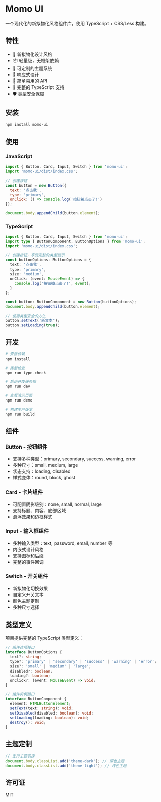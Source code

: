# Momo UI

一个现代化的新拟物化风格组件库，使用 TypeScript + CSS/Less 构建。

## 特性

- 🎨 新拟物化设计风格
- 📦 轻量级，无框架依赖
- 🔧 可定制的主题系统
- 📱 响应式设计
- 🚀 简单易用的 API
- 💪 完整的 TypeScript 支持
- 🛡️ 类型安全保障

## 安装

```bash
npm install momo-ui
```

## 使用

### JavaScript

```javascript
import { Button, Card, Input, Switch } from 'momo-ui';
import 'momo-ui/dist/index.css';

// 创建按钮
const button = new Button({
  text: '点击我',
  type: 'primary',
  onClick: () => console.log('按钮被点击了!')
});

document.body.appendChild(button.element);
```

### TypeScript

```typescript
import { Button, Card, Input, Switch } from 'momo-ui';
import type { ButtonComponent, ButtonOptions } from 'momo-ui';
import 'momo-ui/dist/index.css';

// 创建按钮，享受完整的类型提示
const buttonOptions: ButtonOptions = {
  text: '点击我',
  type: 'primary',
  size: 'medium',
  onClick: (event: MouseEvent) => {
    console.log('按钮被点击了!', event);
  }
};

const button: ButtonComponent = new Button(buttonOptions);
document.body.appendChild(button.element);

// 使用类型安全的方法
button.setText('新文本');
button.setLoading(true);
```

## 开发

```bash
# 安装依赖
npm install

# 类型检查
npm run type-check

# 启动开发服务器
npm run dev

# 查看演示页面
npm run demo

# 构建生产版本
npm run build
```

## 组件

### Button - 按钮组件
- 支持多种类型：primary, secondary, success, warning, error
- 多种尺寸：small, medium, large
- 状态支持：loading, disabled
- 样式变体：round, block, ghost

### Card - 卡片组件
- 可配置阴影级别：none, small, normal, large
- 支持标题、内容、底部区域
- 悬浮效果和边框样式

### Input - 输入框组件
- 多种输入类型：text, password, email, number 等
- 内嵌式设计风格
- 支持图标和后缀
- 完整的事件回调

### Switch - 开关组件
- 新拟物化切换效果
- 自定义开关文本
- 颜色主题定制
- 多种尺寸选择

## 类型定义

项目提供完整的 TypeScript 类型定义：

```typescript
// 组件选项接口
interface ButtonOptions {
  text?: string;
  type?: 'primary' | 'secondary' | 'success' | 'warning' | 'error';
  size?: 'small' | 'medium' | 'large';
  disabled?: boolean;
  loading?: boolean;
  onClick?: (event: MouseEvent) => void;
}

// 组件实例接口
interface ButtonComponent {
  element: HTMLButtonElement;
  setText(text: string): void;
  setDisabled(disabled: boolean): void;
  setLoading(loading: boolean): void;
  destroy(): void;
}
```

## 主题定制

```typescript
// 支持主题切换
document.body.classList.add('theme-dark'); // 深色主题
document.body.classList.add('theme-light'); // 浅色主题
```

## 许可证

MIT